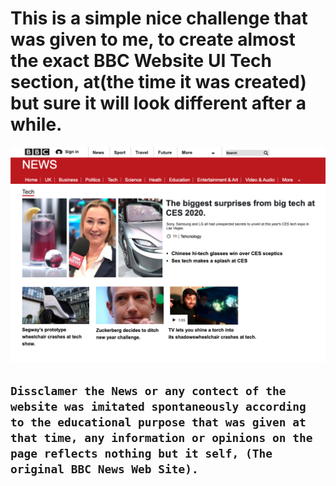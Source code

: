 # This is a simple nice challenge that was given to me, to create almost the exact  BBC Website UI Tech section, at(the time it was created) but sure it will look different after a while.

![](/images/UI.png)



## `Dissclamer the News or any contect of the website was imitated spontaneously according to the educational purpose that was given at that time, any information or opinions on the page reflects nothing but it self, (The original BBC News Web Site).`

